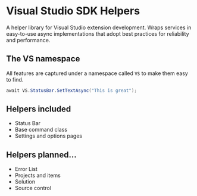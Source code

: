 # Visual Studio SDK Helpers
A helper library for Visual Studio extension development. Wraps services in easy-to-use async implementations that adopt best practices for reliability and performance.

## The VS namespace
All features are captured under a namespace called `VS` to make them easy to find.

```C#
await VS.StatusBar.SetTextAsync("This is great");
```

## Helpers included

* Status Bar
* Base command class
* Settings and options pages

## Helpers planned...

* Error List
* Projects and items
* Solution
* Source control